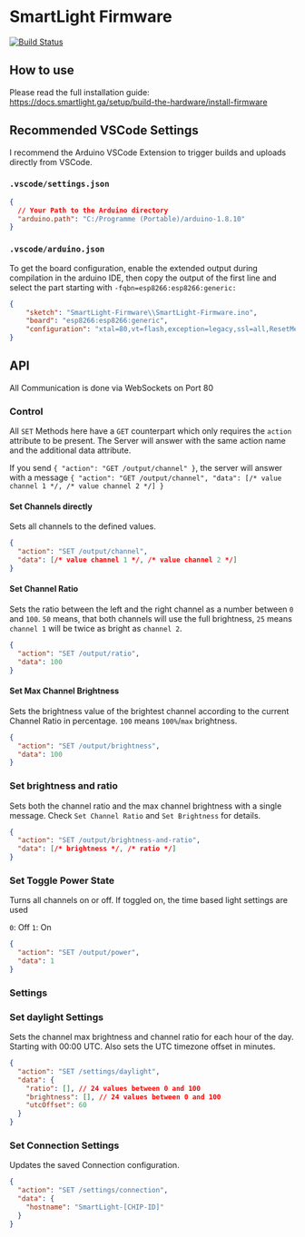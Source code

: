 # SmartLight Firmware

[![Build Status](https://travis-ci.com/adrianjost/SmartLight-Firmware.svg?branch=master)](https://travis-ci.com/adrianjost/SmartLight-Firmware)

## How to use

Please read the full installation guide:
https://docs.smartlight.ga/setup/build-the-hardware/install-firmware

## Recommended VSCode Settings

I recommend the Arduino VSCode Extension to trigger builds and uploads directly from VSCode.

### `.vscode/settings.json`

```json
{
  // Your Path to the Arduino directory
  "arduino.path": "C:/Programme (Portable)/arduino-1.8.10"
}
```

### `.vscode/arduino.json`

To get the board configuration, enable the extended output during compilation in the arduino IDE, then copy the output of the first line and select the part starting with `-fqbn=esp8266:esp8266:generic:`

```json
{
    "sketch": "SmartLight-Firmware\\SmartLight-Firmware.ino",
    "board": "esp8266:esp8266:generic",
    "configuration": "xtal=80,vt=flash,exception=legacy,ssl=all,ResetMethod=nodemcu,CrystalFreq=26,FlashFreq=40,FlashMode=dout,eesz=1M128,led=1,sdk=nonosdk_191024,ip=lm2f,dbg=Disabled,lvl=None____,wipe=none,baud=115200"
}
```

## API

All Communication is done via WebSockets on Port 80

### Control

All `SET` Methods here have a `GET` counterpart which only requires the `action` attribute to be present. The Server will answer with the same action name and the additional data attribute.

If you send `{ "action": "GET /output/channel" }`, the server will answer with a message `{ "action": "GET /output/channel", "data": [/* value channel 1 */, /* value channel 2 */] }`

#### Set Channels directly

Sets all channels to the defined values.

```json
{
  "action": "SET /output/channel",
  "data": [/* value channel 1 */, /* value channel 2 */]
}
```

#### Set Channel Ratio

Sets the ratio between the left and the right channel as a number between `0` and `100`. `50` means, that both channels will use the full brightness, `25` means `channel 1` will be twice as bright as `channel 2`.

```json
{
  "action": "SET /output/ratio",
  "data": 100
}
```

#### Set Max Channel Brightness

Sets the brightness value of the brightest channel according to the current Channel Ratio in percentage. `100` means `100%`/`max` brightness.

```json
{
  "action": "SET /output/brightness",
  "data": 100
}
```

### Set brightness and ratio

Sets both the channel ratio and the max channel brightness with a single message.
Check `Set Channel Ratio` and `Set Brightness` for details.

```json
{
  "action": "SET /output/brightness-and-ratio",
  "data": [/* brightness */, /* ratio */]
}
```

### Set Toggle Power State

Turns all channels on or off. If toggled on, the time based light settings are used

`0`: Off
`1`: On

```json
{
  "action": "SET /output/power",
  "data": 1
}
```

### Settings

### Set daylight Settings

Sets the channel max brightness and channel ratio for each hour of the day. Starting with 00:00 UTC.
Also sets the UTC timezone offset in minutes.

```json
{
  "action": "SET /settings/daylight",
  "data": {
    "ratio": [], // 24 values between 0 and 100
    "brightness": [], // 24 values between 0 and 100
    "utcOffset": 60
  }
}
```

### Set Connection Settings

Updates the saved Connection configuration.

```json
{
  "action": "SET /settings/connection",
  "data": {
    "hostname": "SmartLight-[CHIP-ID]"
  }
}
```
